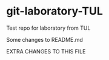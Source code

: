 # git-laboratory-TUL
Test repo for laboratory from TUL

Some changes to README.md

EXTRA CHANGES TO THIS FILE

